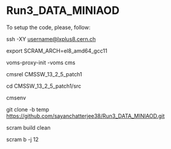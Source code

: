 # Run3_DATA_MINIAOD

To setup the code, please, follow:

ssh -XY username@lxplus8.cern.ch

export SCRAM_ARCH=el8_amd64_gcc11

voms-proxy-init -voms cms

cmsrel CMSSW_13_2_5_patch1

cd CMSSW_13_2_5_patch1/src

cmsenv

git clone -b temp https://github.com/sayanchatterjee38/Run3_DATA_MINIAOD.git

scram build clean

scram b -j 12
